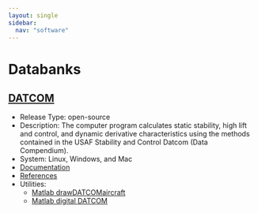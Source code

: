 ```yaml
---
layout: single
sidebar:
  nav: "software"
---
```


# Databanks


## [DATCOM](http://www.pdas.com/datcom.html)
* Release Type: open-source
* Description: The computer program calculates static stability, high lift and control, and dynamic derivative characteristics using the methods contained in the USAF Stability and Control Datcom (Data Compendium). 
* System: Linux, Windows, and Mac
* [Documentation](http://www.pdas.com/datcomDescription.html)
* [References](http://www.pdas.com/datcomrefs.html)
* Utilities:
  * [Matlab drawDATCOMaircraft](https://www.mathworks.com/matlabcentral/fileexchange/34035-drawdatcomaircraft)
  * [Matlab digital DATCOM](https://www.mathworks.com/help/aeroblks/digitaldatcomforcesandmoments.html)



